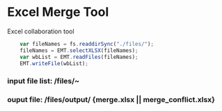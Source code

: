 # Excel Merge Tool
Excel collaboration tool

```javascript
	var fileNames = fs.readdirSync("./files/");
	fileNames = EMT.selectXLSX(fileNames);
	var wbList = EMT.readFiles(fileNames);
	EMT.writeFile(wbList);
```

### input file list: /files/~

### ouput file: /files/output/ {merge.xlsx || merge_conflict.xlsx}
